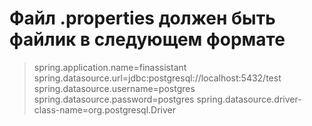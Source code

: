 # Файл .properties должен быть файлик в следующем формате
>spring.application.name=finassistant
spring.datasource.url=jdbc:postgresql://localhost:5432/test
spring.datasource.username=postgres
spring.datasource.password=postgres
spring.datasource.driver-class-name=org.postgresql.Driver